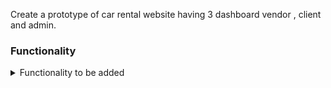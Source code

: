 Create a prototype of car rental website having 3 dashboard vendor , client and admin.

### Functionality

<details>
<summary>Functionality to be added</summary>
<ul>
<li>Vendor : Can create account and add the cars with area of service and car name</li>
<li>Client : Selects the initial location and nearby cars are shown</li>
<li>Admin : Can review the vendor and client interaction</li>
</ul>
</details>
